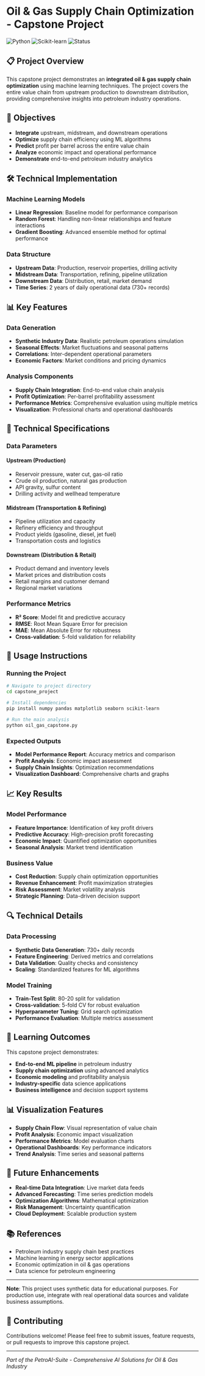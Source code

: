 # Oil & Gas Supply Chain Optimization - Capstone Project

![Python](https://img.shields.io/badge/Python-3.8+-blue.svg)
![Scikit-learn](https://img.shields.io/badge/Scikit--learn-1.x-green.svg)
![Status](https://img.shields.io/badge/Status-Complete-brightgreen.svg)

## 📋 Project Overview

This capstone project demonstrates an **integrated oil & gas supply chain optimization** using machine learning techniques. The project covers the entire value chain from upstream production to downstream distribution, providing comprehensive insights into petroleum industry operations.

## 🎯 Objectives

- **Integrate** upstream, midstream, and downstream operations
- **Optimize** supply chain efficiency using ML algorithms
- **Predict** profit per barrel across the entire value chain
- **Analyze** economic impact and operational performance
- **Demonstrate** end-to-end petroleum industry analytics

## 🛠 Technical Implementation

### Machine Learning Models
- **Linear Regression**: Baseline model for performance comparison
- **Random Forest**: Handling non-linear relationships and feature interactions
- **Gradient Boosting**: Advanced ensemble method for optimal performance

### Data Structure
- **Upstream Data**: Production, reservoir properties, drilling activity
- **Midstream Data**: Transportation, refining, pipeline utilization
- **Downstream Data**: Distribution, retail, market demand
- **Time Series**: 2 years of daily operational data (730+ records)

## 📊 Key Features

### Data Generation
- **Synthetic Industry Data**: Realistic petroleum operations simulation
- **Seasonal Effects**: Market fluctuations and seasonal patterns
- **Correlations**: Inter-dependent operational parameters
- **Economic Factors**: Market conditions and pricing dynamics

### Analysis Components
- **Supply Chain Integration**: End-to-end value chain analysis
- **Profit Optimization**: Per-barrel profitability assessment
- **Performance Metrics**: Comprehensive evaluation using multiple metrics
- **Visualization**: Professional charts and operational dashboards

## 🔧 Technical Specifications

### Data Parameters

#### Upstream (Production)
- Reservoir pressure, water cut, gas-oil ratio
- Crude oil production, natural gas production
- API gravity, sulfur content
- Drilling activity and wellhead temperature

#### Midstream (Transportation & Refining)
- Pipeline utilization and capacity
- Refinery efficiency and throughput
- Product yields (gasoline, diesel, jet fuel)
- Transportation costs and logistics

#### Downstream (Distribution & Retail)
- Product demand and inventory levels
- Market prices and distribution costs
- Retail margins and customer demand
- Regional market variations

### Performance Metrics
- **R² Score**: Model fit and predictive accuracy
- **RMSE**: Root Mean Square Error for precision
- **MAE**: Mean Absolute Error for robustness
- **Cross-validation**: 5-fold validation for reliability

## 🚀 Usage Instructions

### Running the Project
```bash
# Navigate to project directory
cd capstone_project

# Install dependencies
pip install numpy pandas matplotlib seaborn scikit-learn

# Run the main analysis
python oil_gas_capstone.py
```

### Expected Outputs
- **Model Performance Report**: Accuracy metrics and comparison
- **Profit Analysis**: Economic impact assessment
- **Supply Chain Insights**: Optimization recommendations
- **Visualization Dashboard**: Comprehensive charts and graphs

## 📈 Key Results

### Model Performance
- **Feature Importance**: Identification of key profit drivers
- **Predictive Accuracy**: High-precision profit forecasting
- **Economic Impact**: Quantified optimization opportunities
- **Seasonal Analysis**: Market trend identification

### Business Value
- **Cost Reduction**: Supply chain optimization opportunities
- **Revenue Enhancement**: Profit maximization strategies
- **Risk Assessment**: Market volatility analysis
- **Strategic Planning**: Data-driven decision support

## 🔍 Technical Details

### Data Processing
- **Synthetic Data Generation**: 730+ daily records
- **Feature Engineering**: Derived metrics and correlations
- **Data Validation**: Quality checks and consistency
- **Scaling**: Standardized features for ML algorithms

### Model Training
- **Train-Test Split**: 80-20 split for validation
- **Cross-validation**: 5-fold CV for robust evaluation
- **Hyperparameter Tuning**: Grid search optimization
- **Performance Evaluation**: Multiple metrics assessment

## 🎯 Learning Outcomes

This capstone project demonstrates:
- **End-to-end ML pipeline** in petroleum industry
- **Supply chain optimization** using advanced analytics
- **Economic modeling** and profitability analysis
- **Industry-specific** data science applications
- **Business intelligence** and decision support systems

## 📊 Visualization Features

- **Supply Chain Flow**: Visual representation of value chain
- **Profit Analysis**: Economic impact visualization
- **Performance Metrics**: Model evaluation charts
- **Operational Dashboards**: Key performance indicators
- **Trend Analysis**: Time series and seasonal patterns

## 🔮 Future Enhancements

- **Real-time Data Integration**: Live market data feeds
- **Advanced Forecasting**: Time series prediction models
- **Optimization Algorithms**: Mathematical optimization
- **Risk Management**: Uncertainty quantification
- **Cloud Deployment**: Scalable production system

## 📚 References

- Petroleum industry supply chain best practices
- Machine learning in energy sector applications
- Economic optimization in oil & gas operations
- Data science for petroleum engineering

---

**Note**: This project uses synthetic data for educational purposes. For production use, integrate with real operational data sources and validate business assumptions.

## 🤝 Contributing

Contributions welcome! Please feel free to submit issues, feature requests, or pull requests to improve this capstone project.

---

*Part of the PetroAI-Suite - Comprehensive AI Solutions for Oil & Gas Industry*